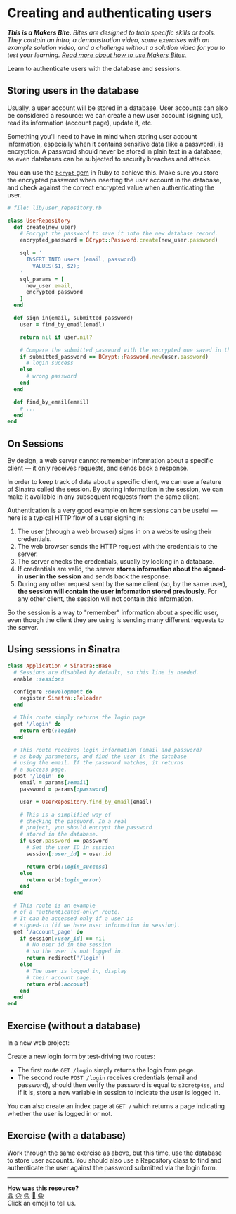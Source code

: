 # Creating and authenticating users

_**This is a Makers Bite.** Bites are designed to train specific skills or
tools. They contain an intro, a demonstration video, some exercises with an
example solution video, and a challenge without a solution video for you to test
your learning. [Read more about how to use Makers
Bites.](https://github.com/makersacademy/course/blob/main/labels/bites.md)_

Learn to authenticate users with the database and sessions.

## Storing users in the database

Usually, a user account will be stored in a database. User accounts can also be considered
a resource: we can create a new user account (signing up), read its information (account
page), update it, etc.

Something you'll need to have in mind when storing user account information, especially
when it contains sensitive data (like a password), is encryption. A password should never
be stored in plain text in a database, as even databases can be subjected to security
breaches and attacks.

You can use the [`bcrypt`
gem](https://github.com/bcrypt-ruby/bcrypt-ruby#how-to-use-bcrypt-ruby-in-general) in Ruby
to achieve this. Make sure you store the encrypted password when inserting the user
account in the database, and check against the correct encrypted value when authenticating
the user.

```ruby
# file: lib/user_repository.rb

class UserRepository
  def create(new_user)
    # Encrypt the password to save it into the new database record.
    encrypted_password = BCrypt::Password.create(new_user.password)

    sql = '
      INSERT INTO users (email, password)
        VALUES($1, $2);
    '
    sql_params = [
      new_user.email,
      encrypted_password
    ]
  end

  def sign_in(email, submitted_password)
    user = find_by_email(email)

    return nil if user.nil?

    # Compare the submitted password with the encrypted one saved in the database
    if submitted_password == BCrypt::Password.new(user.password)
      # login success
    else
      # wrong password
    end
  end

  def find_by_email(email)
    # ...
  end
end
```

## On Sessions

By design, a web server cannot remember information about a specific client — it only
receives requests, and sends back a response. 

In order to keep track of data about a specific client, we can use a feature of Sinatra
called the session. By storing information in the session, we can make it available in any
subsequent requests from the same client.

Authentication is a very good example on how sessions can be useful — here is a typical
HTTP flow of a user signing in:

1. The user (through a web browser) signs in on a website using their credentials.
2. The web browser sends the HTTP request with the credentials to the server.
3. The server checks the credentials, usually by looking in a database.
4. If credentials are valid, the server **stores information about the signed-in user in
   the session** and sends back the response.
5. During any other request sent by the same client (so, by the same user), **the session
   will contain the user information stored previously**. For any other client, the
   session will not contain this information.

So the session is a way to "remember" information about a specific user, even though the
client they are using is sending many different requests to the server.

## Using sessions in Sinatra

```ruby
class Application < Sinatra::Base 
  # Sessions are disabled by default, so this line is needed.
  enable :sessions

  configure :development do
    register Sinatra::Reloader
  end

  # This route simply returns the login page
  get '/login' do
    return erb(:login)
  end

  # This route receives login information (email and password)
  # as body parameters, and find the user in the database
  # using the email. If the password matches, it returns
  # a success page.
  post '/login' do
    email = params[:email]
    password = params[:password]

    user = UserRepository.find_by_email(email)

    # This is a simplified way of 
    # checking the password. In a real 
    # project, you should encrypt the password
    # stored in the database.
    if user.password == password
      # Set the user ID in session
      session[:user_id] = user.id

      return erb(:login_success)
    else
      return erb(:login_error)
    end
  end

  # This route is an example
  # of a "authenticated-only" route.
  # It can be accessed only if a user is
  # signed-in (if we have user information in session).
  get '/account_page' do
    if session[:user_id] == nil
      # No user id in the session
      # so the user is not logged in.
      return redirect('/login')
    else
      # The user is logged in, display 
      # their account page.
      return erb(:account)
    end
  end
end
```

## Exercise (without a database)

In a new web project:

Create a new login form by test-driving two routes:
  * The first route `GET /login` simply returns the login form page.
  * The second route `POST /login` receives credentials (email and password), should then verify the password is equal to `s3cretp4ss`, and if it is, store a new variable in session to indicate the user is logged in.

You can also create an index page at `GET /` which returns a page indicating whether the user is logged in or not.

## Exercise (with a database)

Work through the same exercise as above, but this time, use the database to store user accounts. You should also use a Repository class to find and authenticate the user against the password submitted via the login form.

<!-- BEGIN GENERATED SECTION DO NOT EDIT -->

---

**How was this resource?**  
[😫](https://airtable.com/shrUJ3t7KLMqVRFKR?prefill_Repository=makersacademy%2Fweb-applications-in-python&prefill_File=pills%2Fuser_authentication.md&prefill_Sentiment=😫) [😕](https://airtable.com/shrUJ3t7KLMqVRFKR?prefill_Repository=makersacademy%2Fweb-applications-in-python&prefill_File=pills%2Fuser_authentication.md&prefill_Sentiment=😕) [😐](https://airtable.com/shrUJ3t7KLMqVRFKR?prefill_Repository=makersacademy%2Fweb-applications-in-python&prefill_File=pills%2Fuser_authentication.md&prefill_Sentiment=😐) [🙂](https://airtable.com/shrUJ3t7KLMqVRFKR?prefill_Repository=makersacademy%2Fweb-applications-in-python&prefill_File=pills%2Fuser_authentication.md&prefill_Sentiment=🙂) [😀](https://airtable.com/shrUJ3t7KLMqVRFKR?prefill_Repository=makersacademy%2Fweb-applications-in-python&prefill_File=pills%2Fuser_authentication.md&prefill_Sentiment=😀)  
Click an emoji to tell us.

<!-- END GENERATED SECTION DO NOT EDIT -->

